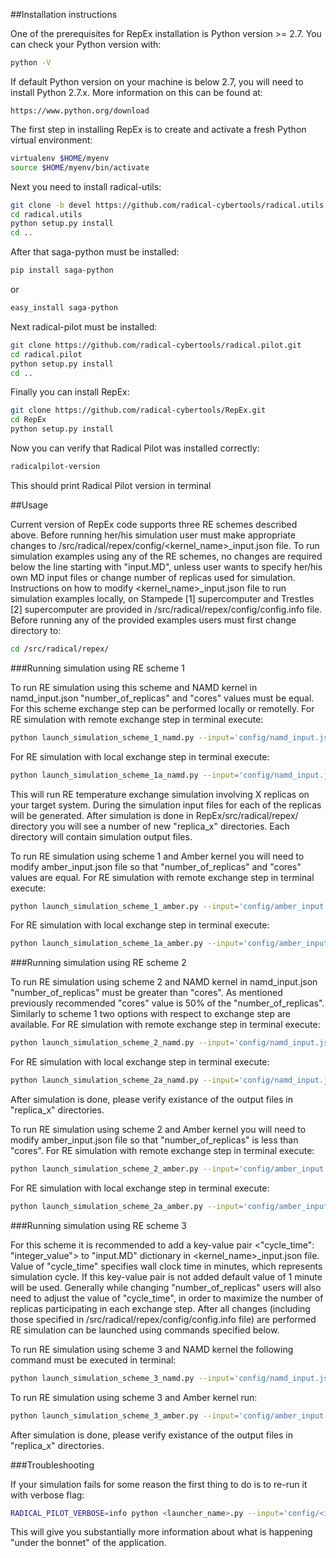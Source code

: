 ##Installation instructions

One of the prerequisites for RepEx installation is Python version >= 2.7. You can check your Python version with:

```bash
python -V
```

If default Python version on your machine is below 2.7, you will need to install Python 2.7.x. More information on this can be found at:

```
https://www.python.org/download 
```

The first step in installing RepEx is to create and activate a fresh Python virtual environment:

```bash
virtualenv $HOME/myenv 
source $HOME/myenv/bin/activate
```

Next you need to install radical-utils:

```bash
git clone -b devel https://github.com/radical-cybertools/radical.utils.git
cd radical.utils
python setup.py install
cd ..
```

After that saga-python must be installed:

```bash
pip install saga-python
```
or
```bash
easy_install saga-python
```

Next radical-pilot must be installed:

```bash
git clone https://github.com/radical-cybertools/radical.pilot.git
cd radical.pilot
python setup.py install
cd ..
```

Finally you can install RepEx:
```bash
git clone https://github.com/radical-cybertools/RepEx.git
cd RepEx
python setup.py install
```

Now you can verify that Radical Pilot was installed correctly:
```bash
radicalpilot-version
```

This should print Radical Pilot version in terminal
 
##Usage

Current version of RepEx code supports three RE schemes described above. Before running her/his simulation user must make appropriate changes to /src/radical/repex/config/<kernel_name>_input.json file. To run simulation examples using any of the RE schemes, no changes are required below the line starting with "input.MD", unless user wants to specify her/his own MD input files or change number of replicas used for simulation. Instructions on how to modify <kernel_name>_input.json file to run simulation examples locally, on Stampede [1] supercomputer and Trestles [2] supercomputer are provided in /src/radical/repex/config/config.info file.       
Before running any of the provided examples users must first change directory to:

```bash
cd /src/radical/repex/
```

###Running simulation using RE scheme 1

To run RE simulation using this scheme and NAMD kernel in namd_input.json "number_of_replicas" and "cores" values must be equal. For this scheme exchange step can be performed locally or remotelly. For RE simulation with remote exchange step in terminal execute: 
```bash
python launch_simulation_scheme_1_namd.py --input='config/namd_input.json'
```
For RE simulation with local exchange step in terminal execute:
```bash
python launch_simulation_scheme_1a_namd.py --input='config/namd_input.json'
``` 
This will run RE temperature exchange simulation involving X replicas on your target system. During the simulation input files for each of the replicas will be generated. After simulation is done in RepEx/src/radical/repex/ directory you will see a number of new "replica_x" directories. Each directory will contain simulation output files. 


To run RE simulation using scheme 1 and Amber kernel you will need to modify amber_input.json file so that "number_of_replicas" and "cores" values are equal. For RE simulation with remote exchange step in terminal execute: 
```bash
python launch_simulation_scheme_1_amber.py --input='config/amber_input.json'
```
For RE simulation with local exchange step in terminal execute:
```bash
python launch_simulation_scheme_1a_amber.py --input='config/amber_input.json'
``` 

###Running simulation using RE scheme 2

To run RE simulation using scheme 2 and NAMD kernel in namd_input.json "number_of_replicas" must be greater than "cores". As mentioned previously recommended "cores" value is 50% of the "number_of_replicas". Similarly to scheme 1 two options with respect to exchange step are available. For RE simulation with remote exchange step in terminal execute: 
```bash
python launch_simulation_scheme_2_namd.py --input='config/namd_input.json'
```
For RE simulation with local exchange step in terminal execute:
```bash
python launch_simulation_scheme_2a_namd.py --input='config/namd_input.json'
``` 
After simulation is done, please verify existance of the output files in "replica_x" directories.


To run RE simulation using scheme 2 and Amber kernel you will need to modify amber_input.json file so that "number_of_replicas" is less than "cores". For RE simulation with remote exchange step in terminal execute: 
```bash
python launch_simulation_scheme_2_amber.py --input='config/amber_input.json'
```
For RE simulation with local exchange step in terminal execute:
```bash
python launch_simulation_scheme_2a_amber.py --input='config/amber_input.json'
``` 

###Running simulation using RE scheme 3

For this scheme it is recommended to add a key-value pair <"cycle_time": "integer_value"> to "input.MD" dictionary in <kernel_name>_input.json file. Value of "cycle_time" specifies wall clock time in minutes, which represents simulation cycle. If this key-value pair is not added default value of 1 minute will be used. Generally while changing "number_of_replicas" users will also need to adjust the value of "cycle_time", in order to maximize the number of replicas participating in each exchange step. After all changes (including those specified in /src/radical/repex/config/config.info file) are performed RE simulation can be launched using commands specified below.    

To run RE simulation using scheme 3 and NAMD kernel the following command must be executed in terminal:
```bash
python launch_simulation_scheme_3_namd.py --input='config/namd_input.json'
```  
To run RE simulation using scheme 3 and Amber kernel run:
```bash
python launch_simulation_scheme_3_amber.py --input='config/amber_input.json'
``` 
After simulation is done, please verify existance of the output files in "replica_x" directories.


###Troubleshooting

If your simulation fails for some reason the first thing to do is to re-run it with verbose flag:


```bash
RADICAL_PILOT_VERBOSE=info python <launcher_name>.py --input='config/<input_file>.json'
```

This will give you substantially more information about what is happening "under the bonnet" of the application. 